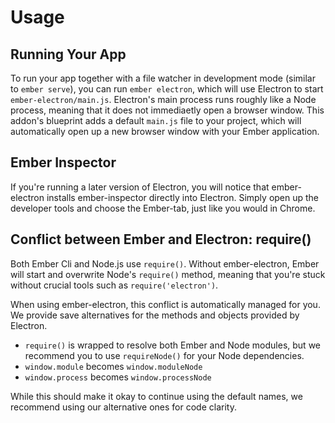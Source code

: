 # Usage

## Running Your App
To run your app together with a file watcher in development mode (similar to `ember serve`), you can run `ember electron`, which will use Electron to  start `ember-electron/main.js`. Electron's main process runs roughly like a Node process, meaning that it does not immediaetly open a browser window. This addon's blueprint adds a default `main.js` file to your project, which will automatically open up a new browser window with your Ember application.

## Ember Inspector
If you're running a later version of Electron, you will notice that ember-electron installs ember-inspector directly into Electron. Simply open up the developer tools and choose the Ember-tab, just like you would in Chrome.

## Conflict between Ember and Electron: require()
Both Ember Cli and Node.js use `require()`. Without ember-electron, Ember will start and overwrite Node's `require()` method, meaning that you're stuck without crucial tools such as `require('electron')`.

When using ember-electron, this conflict is automatically managed for you. We provide save alternatives for
the methods and objects provided by Electron.

- `require()` is wrapped to resolve both Ember and Node modules, but we recommend you to use `requireNode()` for your Node dependencies.
- `window.module` becomes `window.moduleNode`
- `window.process` becomes `window.processNode`

While this should make it okay to continue using the default names, we recommend using our alternative ones for code clarity.
